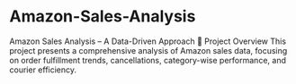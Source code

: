# Amazon-Sales-Analysis
Amazon Sales Analysis – A Data-Driven Approach 🚀 Project Overview This project presents a comprehensive analysis of Amazon sales data, focusing on order fulfillment trends, cancellations, category-wise performance, and courier efficiency. 

